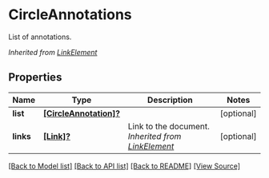 # CircleAnnotations
List of annotations.

*Inherited from [LinkElement](LinkElement.md)*
## Properties
Name | Type | Description | Notes
------------ | ------------- | ------------- | -------------
**list** | [**[CircleAnnotation]?**](CircleAnnotation.md) |  | [optional]
**links** | [**[Link]?**](Link.md) | Link to the document.<br />*Inherited from [LinkElement](LinkElement.md)* | [optional]

[[Back to Model list]](../README.md#documentation-for-models) [[Back to API list]](../README.md#documentation-for-api-endpoints) [[Back to README]](../README.md) [[View Source]](../AsposePdfCloud/Models/CircleAnnotations.swift)

